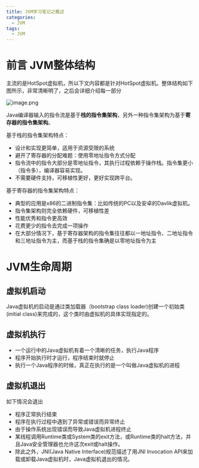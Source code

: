 ```yaml
---
title: JVM学习笔记之概述
categories:
  - JVM
tags:
  - JVM
---
```


<!--more-->

# 前言 JVM整体结构
主流的是HotSpot虚拟机，所以下文内容都是针对HotSpot虚拟机。整体结构如下图所示，非常清晰明了，之后会详细介绍每一部分

![image.png](https://www.hualigs.cn/image/607d21d2dcf5d.jpg)

Java编译器输入的指令流是基于**栈的指令集架构**，另外一种指令集架构为基于**寄存器的指令集架构**。

基于栈的指令集架构特点：

- 设计和实现更简单，适用于资源受限的系统
- 避开了寄存器的分配难题：使用零地址指令方式分配
- 指令流中的指令大部分是零地址指令，其执行过程依赖于操作栈。指令集更小（指令多），编译器容易实现。
- 不需要硬件支持，可移植性更好，更好实现跨平台。

基于寄存器的指令集架构特点：

- 典型的应用是x86的二进制指令集：比如传统的PC以及安卓的Davlik虚拟机。
- 指令集架构则完全依赖硬件，可移植性差
- 性能优秀和指令更高效
- 花费更少的指令去完成一项操作
- 在大部分情况下，基于寄存器架构的指令集往往都以一地址指令、二地址指令和三地址指令为主，而基于栈的指令集确是以零地址指令为主

# JVM生命周期

## 虚拟机启动

Java虚拟机的启动是通过类加载器（bootstrap class loader)创建一个初始类(initial class)来完成的，这个类时由虚拟机的具体实现指定的。

## 虚拟机执行

- 一个运行中的Java虚拟机有着一个清晰的任务，执行Java程序
- 程序开始执行时才运行，程序结束时就停止
- 执行一个Java程序的时候，真正在执行的是一个叫做Java虚拟机的进程

## 虚拟机退出

如下情况会退出

- 程序正常执行结束
- 程序在执行过程中遇到了异常或错误而异常终止
- 由于操作系统出现错误而导致Java虚拟机进程终止
- 某线程调用Runtime类或System类的exit方法，或Runtime类的halt方法，并且Java安全管理器也允许这次exit或halt操作。
- 除此之外，JNI(Java Native Interface)规范描述了用JNI Invocation API来加载或卸载Java虚拟机时，Java虚拟机退出的情况。